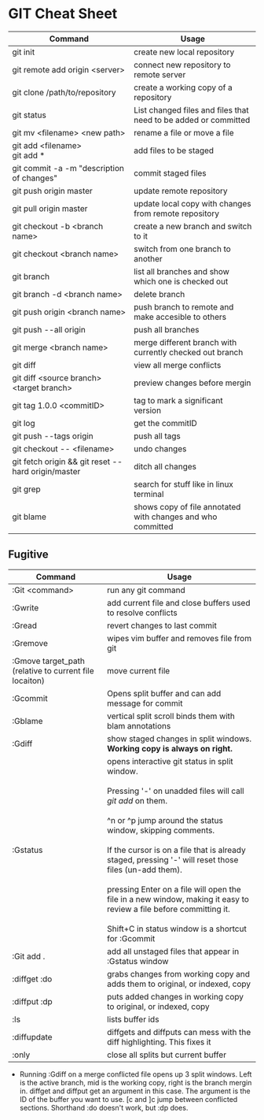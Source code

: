 # GIT Cheat Sheet

| Command | Usage |
| --- | --- |
| git init | create new local repository |
| git remote add origin \<server\> | connect new repository to remote server |
| git clone /path/to/repository | create a working copy of a repository |
| git status | List changed files and files that need to be added or committed |
| git mv \<filename> \<new path> | rename a file or move a file |
| git add \<filename\> <br>git add * | add files to be staged |
| git commit -a -m "description of changes" | commit staged files |
| git push origin master | update remote repository |
| git pull origin master | update local copy with changes from remote repository |
| git checkout -b \<branch name\> | create a new branch and switch to it |
| git checkout \<branch name> | switch from one branch to another |
| git branch | list all branches and show which one is checked out |
| git branch -d \<branch name> | delete branch |
| git push origin \<branch name> | push branch to remote and make accesible to others |
| git push --all origin | push all branches |
| git merge \<branch name> | merge different branch with currently checked out branch |
| git diff | view all merge conflicts |
| git diff \<source branch> \<target branch> | preview changes before mergin |
| git tag 1.0.0 \<commitID> | tag to mark a significant version |
| git log | get the commitID |
| git push --tags origin | push all tags |
| git checkout -- \<filename> | undo changes |
| git fetch origin && git reset --hard origin/master | ditch all changes |
| git grep | search for stuff like in linux terminal |
| git blame | shows copy of file annotated with changes and who committed |

## Fugitive
| Command | Usage |
| --- | --- |
| :Git \<command> | run any git command |
| :Gwrite | add current file and close buffers used to resolve conflicts |
| :Gread | revert changes to last commit |
| :Gremove | wipes vim buffer and removes file from git |
| :Gmove target_path (relative to current file locaiton) | move current file |
| :Gcommit | Opens split buffer and can add message for commit |
| :Gblame | vertical split scroll binds them with blam annotations |
| :Gdiff | show staged changes in split windows. **Working copy is always on right.** |
| :Gstatus | opens interactive git status in split window. <br><br> Pressing '-' on unadded files will call *git add* on them. <br><br>^n or ^p jump around the status window, skipping comments. <br><br> If the cursor is on a file that is already staged, pressing '-' will reset those files (un-add them).<br><br> pressing Enter on a file will open the file in a new window, making it easy to review a file before committing it. <br><br> Shift+C in status window is a shortcut for :Gcommit|
| :Git add . | add all unstaged files that appear in :Gstatus window |
| :diffget :do| grabs changes from working copy and adds them to original, or indexed, copy |
| :diffput :dp| puts added changes in working copy to original, or indexed, copy | 
| :ls | lists buffer ids |
| :diffupdate | diffgets and diffputs can mess with the diff highlighting. This fixes it |
| :only | close all splits but current buffer |

* Running :Gdiff on a merge conflicted file opens up 3 split windows. Left is the active branch, mid is the working copy, right is the branch mergin in. diffget and diffput get an argument in this case. The argument is the ID of the buffer you want to use. [c and ]c jump between conflicted sections. Shorthand :do doesn't work, but :dp does. 
